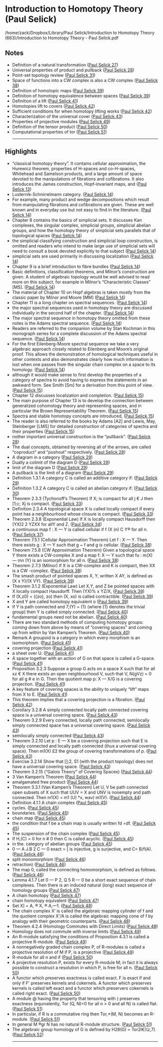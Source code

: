# Introduction to Homotopy Theory (Paul Selick)

/home/zack/Dropbox/Library/Paul Selick/Introduction to Homotopy Theory (663)/Introduction to Homotopy Theory - Paul Selick.pdf

## Notes

- Definition of a natural transformation (<a href="file:////home/zack/Dropbox/Library/Paul Selick/Introduction to Homotopy Theory (663)/Introduction to Homotopy Theory - Paul Selick.pdf#page=27" target="_blank">Paul Selick 27</a>)
- Universal properties of product and pullback (<a href="file:////home/zack/Dropbox/Library/Paul Selick/Introduction to Homotopy Theory (663)/Introduction to Homotopy Theory - Paul Selick.pdf#page=28" target="_blank">Paul Selick 28</a>)
- Point-set topology review (<a href="file:////home/zack/Dropbox/Library/Paul Selick/Introduction to Homotopy Theory (663)/Introduction to Homotopy Theory - Paul Selick.pdf#page=31" target="_blank">Paul Selick 31</a>)
- Space of functions into a CW complex is also a CW complex (<a href="file:////home/zack/Dropbox/Library/Paul Selick/Introduction to Homotopy Theory (663)/Introduction to Homotopy Theory - Paul Selick.pdf#page=38" target="_blank">Paul Selick 38</a>)
- Definition of homotopic maps (<a href="file:////home/zack/Dropbox/Library/Paul Selick/Introduction to Homotopy Theory (663)/Introduction to Homotopy Theory - Paul Selick.pdf#page=39" target="_blank">Paul Selick 39</a>)
- Definition of homotopy equivalence between spaces (<a href="file:////home/zack/Dropbox/Library/Paul Selick/Introduction to Homotopy Theory (663)/Introduction to Homotopy Theory - Paul Selick.pdf#page=39" target="_blank">Paul Selick 39</a>)
- Definition of a lift (<a href="file:////home/zack/Dropbox/Library/Paul Selick/Introduction to Homotopy Theory (663)/Introduction to Homotopy Theory - Paul Selick.pdf#page=41" target="_blank">Paul Selick 41</a>)
- Homotopies lift to covers (<a href="file:////home/zack/Dropbox/Library/Paul Selick/Introduction to Homotopy Theory (663)/Introduction to Homotopy Theory - Paul Selick.pdf#page=42" target="_blank">Paul Selick 42</a>)
- Sufficient conditions for when homotopy lifting works (<a href="file:////home/zack/Dropbox/Library/Paul Selick/Introduction to Homotopy Theory (663)/Introduction to Homotopy Theory - Paul Selick.pdf#page=42" target="_blank">Paul Selick 42</a>)
- Characterization of the universal cover (<a href="file:////home/zack/Dropbox/Library/Paul Selick/Introduction to Homotopy Theory (663)/Introduction to Homotopy Theory - Paul Selick.pdf#page=43" target="_blank">Paul Selick 43</a>)
- Properties of projective modules (<a href="file:////home/zack/Dropbox/Library/Paul Selick/Introduction to Homotopy Theory (663)/Introduction to Homotopy Theory - Paul Selick.pdf#page=49" target="_blank">Paul Selick 49</a>)
- Definition of the tensor product (<a href="file:////home/zack/Dropbox/Library/Paul Selick/Introduction to Homotopy Theory (663)/Introduction to Homotopy Theory - Paul Selick.pdf#page=50" target="_blank">Paul Selick 50</a>)
- Computational properties of tor (<a href="file:////home/zack/Dropbox/Library/Paul Selick/Introduction to Homotopy Theory (663)/Introduction to Homotopy Theory - Paul Selick.pdf#page=51" target="_blank">Paul Selick 51</a>)<hr>

## Highlights

- “classical homotopy theory”\. It contains cellular approximation, the Hurewicz theorem, properties of H-spaces and co-H-spaces, Whitehead and Samelson products, and a large amount of space devoted to the manipulations of fibrations and cofibrations\. It also introduces the James construction, Hopf-invariant maps, and (<a href="file:////home/zack/Dropbox/Library/Paul Selick/Introduction to Homotopy Theory (663)/Introduction to Homotopy Theory - Paul Selick.pdf#page=13" target="_blank">Paul Selick 13</a>)
- Lusternik-Schnirrelmann category\. (<a href="file:////home/zack/Dropbox/Library/Paul Selick/Introduction to Homotopy Theory (663)/Introduction to Homotopy Theory - Paul Selick.pdf#page=14" target="_blank">Paul Selick 14</a>)
- For example, many product and wedge decompositions which result from manipulating fibrations and cofibrations are given\. These are well known and in everyday use but not easy to find in the literature\. (<a href="file:////home/zack/Dropbox/Library/Paul Selick/Introduction to Homotopy Theory (663)/Introduction to Homotopy Theory - Paul Selick.pdf#page=14" target="_blank">Paul Selick 14</a>)
- Chapter 8 contains the basics of simplicial sets\. It discusses Kan complexes, the singular complex, simplicial groups, simplicial abelian groups, and how the homotopy theory of simplicial sets parallels that of topological spaces (<a href="file:////home/zack/Dropbox/Library/Paul Selick/Introduction to Homotopy Theory (663)/Introduction to Homotopy Theory - Paul Selick.pdf#page=14" target="_blank">Paul Selick 14</a>)
- the simplicial classifying construction and simplicial loop construction, is omitted and readers who intend to make large use of simplicial sets will need to consult a book devoted explicitly to that subject (<a href="file:////home/zack/Dropbox/Library/Paul Selick/Introduction to Homotopy Theory (663)/Introduction to Homotopy Theory - Paul Selick.pdf#page=14" target="_blank">Paul Selick 14</a>)
- simplicial sets are used primarily in discussing localization (<a href="file:////home/zack/Dropbox/Library/Paul Selick/Introduction to Homotopy Theory (663)/Introduction to Homotopy Theory - Paul Selick.pdf#page=14" target="_blank">Paul Selick 14</a>)
- Chapter 9 is a brief introduction to fibre bundles (<a href="file:////home/zack/Dropbox/Library/Paul Selick/Introduction to Homotopy Theory (663)/Introduction to Homotopy Theory - Paul Selick.pdf#page=14" target="_blank">Paul Selick 14</a>)
- Basic definitions, classification theorems, and Milnor’s construction are given\. A student of algebraic topology would be well advised to read more on this subject, for example in Milnor’s “Characteristic Classes” [MS]\. (<a href="file:////home/zack/Dropbox/Library/Paul Selick/Introduction to Homotopy Theory (663)/Introduction to Homotopy Theory - Paul Selick.pdf#page=14" target="_blank">Paul Selick 14</a>)
- The material of Chapter 10 on Hopf algebras is taken mostly from the classic paper by Milnor and Moore [MM] (<a href="file:////home/zack/Dropbox/Library/Paul Selick/Introduction to Homotopy Theory (663)/Introduction to Homotopy Theory - Paul Selick.pdf#page=14" target="_blank">Paul Selick 14</a>)
- Chapter 11 is a long chapter on spectral sequences\. (<a href="file:////home/zack/Dropbox/Library/Paul Selick/Introduction to Homotopy Theory (663)/Introduction to Homotopy Theory - Paul Selick.pdf#page=14" target="_blank">Paul Selick 14</a>)
- the major spectral sequences used in homotopy theory are discussed individually in the second half of the chapter\. (<a href="file:////home/zack/Dropbox/Library/Paul Selick/Introduction to Homotopy Theory (663)/Introduction to Homotopy Theory - Paul Selick.pdf#page=14" target="_blank">Paul Selick 14</a>)
- The major spectral sequence in homotopy theory omitted from these notes is the Adams spectral sequence\. (<a href="file:////home/zack/Dropbox/Library/Paul Selick/Introduction to Homotopy Theory (663)/Introduction to Homotopy Theory - Paul Selick.pdf#page=14" target="_blank">Paul Selick 14</a>)
- Readers are referred to the companion volume by Stan Kochman in this monograph series for a complete discussion of the Adams spectral sequence\. (<a href="file:////home/zack/Dropbox/Library/Paul Selick/Introduction to Homotopy Theory (663)/Introduction to Homotopy Theory - Paul Selick.pdf#page=14" target="_blank">Paul Selick 14</a>)
- For the first Eilenberg-Moore spectral sequence we take a very algebraic approach closely related to Eilenberg and Moore’s original proof\. This allows the demonstration of homological techniques useful in other contexts and also demonstrates clearly how much information is lost when one passes from the singular chain complex on a space to its homology\. (<a href="file:////home/zack/Dropbox/Library/Paul Selick/Introduction to Homotopy Theory (663)/Introduction to Homotopy Theory - Paul Selick.pdf#page=14" target="_blank">Paul Selick 14</a>)
- although it would make sense to first develop the properties of a category of spectra to avoid having to express the statements in an awkward form\. See Smith [Sm] for a derivation from this point of view\. (<a href="file:////home/zack/Dropbox/Library/Paul Selick/Introduction to Homotopy Theory (663)/Introduction to Homotopy Theory - Paul Selick.pdf#page=15" target="_blank">Paul Selick 15</a>)
- Chapter 12 discusses localization and completion\. (<a href="file:////home/zack/Dropbox/Library/Paul Selick/Introduction to Homotopy Theory (663)/Introduction to Homotopy Theory - Paul Selick.pdf#page=15" target="_blank">Paul Selick 15</a>)
- The main purpose of Chapter 13 is to develop the connection between generalized cohomology theory and representing spaces, and in particular the Brown Representability Theorem\. (<a href="file:////home/zack/Dropbox/Library/Paul Selick/Introduction to Homotopy Theory (663)/Introduction to Homotopy Theory - Paul Selick.pdf#page=15" target="_blank">Paul Selick 15</a>)
- Spectra and stable homotopy concepts are introduced, (<a href="file:////home/zack/Dropbox/Library/Paul Selick/Introduction to Homotopy Theory (663)/Introduction to Homotopy Theory - Paul Selick.pdf#page=15" target="_blank">Paul Selick 15</a>)
- The reader is also referred to the books by Adams [A2] and Lewis, May, Steinberger [LMS] for detailed construction of categories of spectra and their properties (<a href="file:////home/zack/Dropbox/Library/Paul Selick/Introduction to Homotopy Theory (663)/Introduction to Homotopy Theory - Paul Selick.pdf#page=15" target="_blank">Paul Selick 15</a>)
- nother important universal construction is the “pullback”\. (<a href="file:////home/zack/Dropbox/Library/Paul Selick/Introduction to Homotopy Theory (663)/Introduction to Homotopy Theory - Paul Selick.pdf#page=28" target="_blank">Paul Selick 28</a>)
- The dual concepts, obtained by reversing all of the arrows, are called “coproduct” and “pushout” respectively\. (<a href="file:////home/zack/Dropbox/Library/Paul Selick/Introduction to Homotopy Theory (663)/Introduction to Homotopy Theory - Paul Selick.pdf#page=28" target="_blank">Paul Selick 28</a>)
- A diagram in a category (<a href="file:////home/zack/Dropbox/Library/Paul Selick/Introduction to Homotopy Theory (663)/Introduction to Homotopy Theory - Paul Selick.pdf#page=29" target="_blank">Paul Selick 29</a>)
- Dually a colimit of the diagram D (<a href="file:////home/zack/Dropbox/Library/Paul Selick/Introduction to Homotopy Theory (663)/Introduction to Homotopy Theory - Paul Selick.pdf#page=29" target="_blank">Paul Selick 29</a>)
- limit of the diagram D (<a href="file:////home/zack/Dropbox/Library/Paul Selick/Introduction to Homotopy Theory (663)/Introduction to Homotopy Theory - Paul Selick.pdf#page=29" target="_blank">Paul Selick 29</a>)
- A pullback is the limit of a diagram (<a href="file:////home/zack/Dropbox/Library/Paul Selick/Introduction to Homotopy Theory (663)/Introduction to Homotopy Theory - Paul Selick.pdf#page=29" target="_blank">Paul Selick 29</a>)
- Definition 1\.3\.1 A category C is called an additive category if: (<a href="file:////home/zack/Dropbox/Library/Paul Selick/Introduction to Homotopy Theory (663)/Introduction to Homotopy Theory - Paul Selick.pdf#page=29" target="_blank">Paul Selick 29</a>)
- Definition 1\.3\.2 A category C is called an abelian category if: (<a href="file:////home/zack/Dropbox/Library/Paul Selick/Introduction to Homotopy Theory (663)/Introduction to Homotopy Theory - Paul Selick.pdf#page=30" target="_blank">Paul Selick 30</a>)
- Theorem 2\.3\.3 \(Tychonoff’s Theorem\) If X; is compact for all j € J then [1;c; Xj is compact\. (<a href="file:////home/zack/Dropbox/Library/Paul Selick/Introduction to Homotopy Theory (663)/Introduction to Homotopy Theory - Paul Selick.pdf#page=33" target="_blank">Paul Selick 33</a>)
- Definition 2\.3\.4 A topological space X is called locally compact if every point has a neighbourhood whose closure is compact\. (<a href="file:////home/zack/Dropbox/Library/Paul Selick/Introduction to Homotopy Theory (663)/Introduction to Homotopy Theory - Paul Selick.pdf#page=33" target="_blank">Paul Selick 33</a>)
- Theorem 2\.3\.8 \(Exponential Law\) If X is locally compact Hausdorff then \(YX\)2 2 YZXX for allY and Z\. (<a href="file:////home/zack/Dropbox/Library/Paul Selick/Introduction to Homotopy Theory (663)/Introduction to Homotopy Theory - Paul Selick.pdf#page=34" target="_blank">Paul Selick 34</a>)
- a continuous map f : X — Y is called cellular if f \(X \(n\) C Y® for all n\. (<a href="file:////home/zack/Dropbox/Library/Paul Selick/Introduction to Homotopy Theory (663)/Introduction to Homotopy Theory - Paul Selick.pdf#page=37" target="_blank">Paul Selick 37</a>)
- Theorem 7\.5\.1 \(Cellular Approximation Theorem\) Let f : X — Y\. Then there exists g : X — Y such that g ~ f and g is cellular\. (<a href="file:////home/zack/Dropbox/Library/Paul Selick/Introduction to Homotopy Theory (663)/Introduction to Homotopy Theory - Paul Selick.pdf#page=38" target="_blank">Paul Selick 38</a>)
- Theorem 7\.5\.8 \(CW Approximation Theorem\) Given a topological space Y there exists a CW-complex X and a map f: X — Y such that fu : m\(X\) — mn \(Y\) is an isomorphism for all n\. (<a href="file:////home/zack/Dropbox/Library/Paul Selick/Introduction to Homotopy Theory (663)/Introduction to Homotopy Theory - Paul Selick.pdf#page=38" target="_blank">Paul Selick 38</a>)
- Theorem 2\.7\.3 \(Milnor\) If X is a CW-complex and K is compact, then XX is a CW -complez\. (<a href="file:////home/zack/Dropbox/Library/Paul Selick/Introduction to Homotopy Theory (663)/Introduction to Homotopy Theory - Paul Selick.pdf#page=38" target="_blank">Paul Selick 38</a>)
- The smash product of pointed spaces X, Y, written X AY, is defined as \(X x Y\)/\(X VY\)\. (<a href="file:////home/zack/Dropbox/Library/Paul Selick/Introduction to Homotopy Theory (663)/Introduction to Homotopy Theory - Paul Selick.pdf#page=39" target="_blank">Paul Selick 39</a>)
- Theorem 3\.1\.2 \(Exponential Law\) Let X,Y, and Z be pointed spaces with X locally compact Hausdorff\. Then \(YX\)% x YZ/X, (<a href="file:////home/zack/Dropbox/Library/Paul Selick/Introduction to Homotopy Theory (663)/Introduction to Homotopy Theory - Paul Selick.pdf#page=39" target="_blank">Paul Selick 39</a>)
- If \(X,z0\) = \({zo}, zo\) then \(X, xo\) is called contractible\. (<a href="file:////home/zack/Dropbox/Library/Paul Selick/Introduction to Homotopy Theory (663)/Introduction to Homotopy Theory - Paul Selick.pdf#page=39" target="_blank">Paul Selick 39</a>)
- X and Y are called homotopy equivalent o (<a href="file:////home/zack/Dropbox/Library/Paul Selick/Introduction to Homotopy Theory (663)/Introduction to Homotopy Theory - Paul Selick.pdf#page=39" target="_blank">Paul Selick 39</a>)
- If Y is path connected and 7;\(Y\) = {1} \(where {1} denotes the trivial group\) then Y is called simply connected\. (<a href="file:////home/zack/Dropbox/Library/Paul Selick/Introduction to Homotopy Theory (663)/Introduction to Homotopy Theory - Paul Selick.pdf#page=40" target="_blank">Paul Selick 40</a>)
- fundamental groups need not be abelian\. (<a href="file:////home/zack/Dropbox/Library/Paul Selick/Introduction to Homotopy Theory (663)/Introduction to Homotopy Theory - Paul Selick.pdf#page=40" target="_blank">Paul Selick 40</a>)
- There are two standard methods of computing homotopy groups: coming down from above by means of “covering spaces” and coming up from within by Van Kampen’s Theorem\. (<a href="file:////home/zack/Dropbox/Library/Paul Selick/Introduction to Homotopy Theory (663)/Introduction to Homotopy Theory - Paul Selick.pdf#page=40" target="_blank">Paul Selick 40</a>)
- Remark A groupoid is a category in which every morphism is an isomorphism\. (<a href="file:////home/zack/Dropbox/Library/Paul Selick/Introduction to Homotopy Theory (663)/Introduction to Homotopy Theory - Paul Selick.pdf#page=41" target="_blank">Paul Selick 41</a>)
- covering projection (<a href="file:////home/zack/Dropbox/Library/Paul Selick/Introduction to Homotopy Theory (663)/Introduction to Homotopy Theory - Paul Selick.pdf#page=41" target="_blank">Paul Selick 41</a>)
- a sheet over U\. (<a href="file:////home/zack/Dropbox/Library/Paul Selick/Introduction to Homotopy Theory (663)/Introduction to Homotopy Theory - Paul Selick.pdf#page=41" target="_blank">Paul Selick 41</a>)
- A space together with an action of G on that space is called a G-space\. (<a href="file:////home/zack/Dropbox/Library/Paul Selick/Introduction to Homotopy Theory (663)/Introduction to Homotopy Theory - Paul Selick.pdf#page=41" target="_blank">Paul Selick 41</a>)
- Proposition 3\.2\.3 Suppose a group G acts on a space X such that for all xz € X there exists an open neighbourhood V, such that V, N\(gVz\) = 0 for all g # e in G\. Then the quotient map p: X — X/G is a covering projection\. (<a href="file:////home/zack/Dropbox/Library/Paul Selick/Introduction to Homotopy Theory (663)/Introduction to Homotopy Theory - Paul Selick.pdf#page=41" target="_blank">Paul Selick 41</a>)
- A key feature of covering spaces is the ability to uniquely “lift” maps from X to E\. (<a href="file:////home/zack/Dropbox/Library/Paul Selick/Introduction to Homotopy Theory (663)/Introduction to Homotopy Theory - Paul Selick.pdf#page=41" target="_blank">Paul Selick 41</a>)
- This theorem implies that a covering projection is a fibration\. (<a href="file:////home/zack/Dropbox/Library/Paul Selick/Introduction to Homotopy Theory (663)/Introduction to Homotopy Theory - Paul Selick.pdf#page=42" target="_blank">Paul Selick 42</a>)
- Corollary 3\.2\.8 A simply connected locally path connected covering space is a universal covering space\. (<a href="file:////home/zack/Dropbox/Library/Paul Selick/Introduction to Homotopy Theory (663)/Introduction to Homotopy Theory - Paul Selick.pdf#page=43" target="_blank">Paul Selick 43</a>)
- Theorem 3\.2\.9 Every connected, locally path connected, semilocally simply connected space has a universal covering space\. (<a href="file:////home/zack/Dropbox/Library/Paul Selick/Introduction to Homotopy Theory (663)/Introduction to Homotopy Theory - Paul Selick.pdf#page=43" target="_blank">Paul Selick 43</a>)
- semilocally simply connected (<a href="file:////home/zack/Dropbox/Library/Paul Selick/Introduction to Homotopy Theory (663)/Introduction to Homotopy Theory - Paul Selick.pdf#page=43" target="_blank">Paul Selick 43</a>)
- Theorem 3\.2\.10 Let p : E — X be a covering projection such that E is simply connected and locally path connected \(thus a universal covering space\)\. Then m1\(X\) £2 the group of covering transformations of p\. (<a href="file:////home/zack/Dropbox/Library/Paul Selick/Introduction to Homotopy Theory (663)/Introduction to Homotopy Theory - Paul Selick.pdf#page=43" target="_blank">Paul Selick 43</a>)
- Exercise 3\.2\.14 Show that [];2, S1 \(with the product topology\) does not have a universal covering space\. (<a href="file:////home/zack/Dropbox/Library/Paul Selick/Introduction to Homotopy Theory (663)/Introduction to Homotopy Theory - Paul Selick.pdf#page=43" target="_blank">Paul Selick 43</a>)
- Theorem 3\.2\.15 \(“Galois Theory” of Covering Spaces\) (<a href="file:////home/zack/Dropbox/Library/Paul Selick/Introduction to Homotopy Theory (663)/Introduction to Homotopy Theory - Paul Selick.pdf#page=44" target="_blank">Paul Selick 44</a>)
- 3 Van Kampen’s Theorem (<a href="file:////home/zack/Dropbox/Library/Paul Selick/Introduction to Homotopy Theory (663)/Introduction to Homotopy Theory - Paul Selick.pdf#page=44" target="_blank">Paul Selick 44</a>)
- amalgamated free product (<a href="file:////home/zack/Dropbox/Library/Paul Selick/Introduction to Homotopy Theory (663)/Introduction to Homotopy Theory - Paul Selick.pdf#page=44" target="_blank">Paul Selick 44</a>)
- Theorem 3\.3\.1 \(Van Kampen’s Theorem\) Let U, V be path connected open subsets of X such that UUV = X and UNV is nonempty and path connected\. Then m1\(X\) = m1 \(U\) \*x, wav\) m1\(V\)\. (<a href="file:////home/zack/Dropbox/Library/Paul Selick/Introduction to Homotopy Theory (663)/Introduction to Homotopy Theory - Paul Selick.pdf#page=44" target="_blank">Paul Selick 44</a>)
- Definition 4\.1\.1 A chain complex (<a href="file:////home/zack/Dropbox/Library/Paul Selick/Introduction to Homotopy Theory (663)/Introduction to Homotopy Theory - Paul Selick.pdf#page=45" target="_blank">Paul Selick 45</a>)
- cycles\. (<a href="file:////home/zack/Dropbox/Library/Paul Selick/Introduction to Homotopy Theory (663)/Introduction to Homotopy Theory - Paul Selick.pdf#page=45" target="_blank">Paul Selick 45</a>)
- boundaries\. (<a href="file:////home/zack/Dropbox/Library/Paul Selick/Introduction to Homotopy Theory (663)/Introduction to Homotopy Theory - Paul Selick.pdf#page=45" target="_blank">Paul Selick 45</a>)
- chain map (<a href="file:////home/zack/Dropbox/Library/Paul Selick/Introduction to Homotopy Theory (663)/Introduction to Homotopy Theory - Paul Selick.pdf#page=45" target="_blank">Paul Selick 45</a>)
- the condition that f be a chain map is usually written fd =df\. (<a href="file:////home/zack/Dropbox/Library/Paul Selick/Introduction to Homotopy Theory (663)/Introduction to Homotopy Theory - Paul Selick.pdf#page=45" target="_blank">Paul Selick 45</a>)
- The suspension of the chain complex (<a href="file:////home/zack/Dropbox/Library/Paul Selick/Introduction to Homotopy Theory (663)/Introduction to Homotopy Theory - Paul Selick.pdf#page=45" target="_blank">Paul Selick 45</a>)
- If H,\(C\) = 0 for n # 0 then C is called acyclic\. (<a href="file:////home/zack/Dropbox/Library/Paul Selick/Introduction to Homotopy Theory (663)/Introduction to Homotopy Theory - Paul Selick.pdf#page=45" target="_blank">Paul Selick 45</a>)
- in the\. category of abelian groups (<a href="file:////home/zack/Dropbox/Library/Paul Selick/Introduction to Homotopy Theory (663)/Introduction to Homotopy Theory - Paul Selick.pdf#page=45" target="_blank">Paul Selick 45</a>)
- 0 — A J\.B 2 C — 0 exact = [ is injective, g is surjective, and C= B/f\(A\)\. (<a href="file:////home/zack/Dropbox/Library/Paul Selick/Introduction to Homotopy Theory (663)/Introduction to Homotopy Theory - Paul Selick.pdf#page=46" target="_blank">Paul Selick 46</a>)
- split monomorphism (<a href="file:////home/zack/Dropbox/Library/Paul Selick/Introduction to Homotopy Theory (663)/Introduction to Homotopy Theory - Paul Selick.pdf#page=46" target="_blank">Paul Selick 46</a>)
- retraction\) (<a href="file:////home/zack/Dropbox/Library/Paul Selick/Introduction to Homotopy Theory (663)/Introduction to Homotopy Theory - Paul Selick.pdf#page=46" target="_blank">Paul Selick 46</a>)
- The map 0, called the connecting homomorphism, is defined as follows\. (<a href="file:////home/zack/Dropbox/Library/Paul Selick/Introduction to Homotopy Theory (663)/Introduction to Homotopy Theory - Paul Selick.pdf#page=46" target="_blank">Paul Selick 46</a>)
- Lemma 4\.1\.7 Let 0 — P 2, Q 5 R — 0 be a short exact sequence of chain complexes\. Then there is an induced natural \(long\) exact sequence of homology groups (<a href="file:////home/zack/Dropbox/Library/Paul Selick/Introduction to Homotopy Theory (663)/Introduction to Homotopy Theory - Paul Selick.pdf#page=47" target="_blank">Paul Selick 47</a>)
- A chain homotopy (<a href="file:////home/zack/Dropbox/Library/Paul Selick/Introduction to Homotopy Theory (663)/Introduction to Homotopy Theory - Paul Selick.pdf#page=47" target="_blank">Paul Selick 47</a>)
- chain homotopy equivalent (<a href="file:////home/zack/Dropbox/Library/Paul Selick/Introduction to Homotopy Theory (663)/Introduction to Homotopy Theory - Paul Selick.pdf#page=47" target="_blank">Paul Selick 47</a>)
- Set X] = A, ® X, ® A,—1\. (<a href="file:////home/zack/Dropbox/Library/Paul Selick/Introduction to Homotopy Theory (663)/Introduction to Homotopy Theory - Paul Selick.pdf#page=48" target="_blank">Paul Selick 48</a>)
- The chain complex X’ is called the algebraic mapping cylinder of f and the quotient complex X'/A is called the algebraic mapping cone of f by analogy with their geometric counterparts\. (<a href="file:////home/zack/Dropbox/Library/Paul Selick/Introduction to Homotopy Theory (663)/Introduction to Homotopy Theory - Paul Selick.pdf#page=48" target="_blank">Paul Selick 48</a>)
- Theorem 4\.2\.4 \(Homology Commutes with Direct Limits\) (<a href="file:////home/zack/Dropbox/Library/Paul Selick/Introduction to Homotopy Theory (663)/Introduction to Homotopy Theory - Paul Selick.pdf#page=48" target="_blank">Paul Selick 48</a>)
- Homology does not commute with inverse limits (<a href="file:////home/zack/Dropbox/Library/Paul Selick/Introduction to Homotopy Theory (663)/Introduction to Homotopy Theory - Paul Selick.pdf#page=49" target="_blank">Paul Selick 49</a>)
- An R-module satisfying the conditions of Proposition 4\.3\.1 is called a projective R-module\. (<a href="file:////home/zack/Dropbox/Library/Paul Selick/Introduction to Homotopy Theory (663)/Introduction to Homotopy Theory - Paul Selick.pdf#page=49" target="_blank">Paul Selick 49</a>)
- A nonnegatively graded chain complex P, of R-modules is called a projective resolution of M if P, is a projective (<a href="file:////home/zack/Dropbox/Library/Paul Selick/Introduction to Homotopy Theory (663)/Introduction to Homotopy Theory - Paul Selick.pdf#page=49" target="_blank">Paul Selick 49</a>)
- R-module for all n and if (<a href="file:////home/zack/Dropbox/Library/Paul Selick/Introduction to Homotopy Theory (663)/Introduction to Homotopy Theory - Paul Selick.pdf#page=50" target="_blank">Paul Selick 50</a>)
- A projective resolution P, exists for every R-module M; in fact it is always possible to construct a resolution in which P, is free for all n\. (<a href="file:////home/zack/Dropbox/Library/Paul Selick/Introduction to Homotopy Theory (663)/Introduction to Homotopy Theory - Paul Selick.pdf#page=50" target="_blank">Paul Selick 50</a>)
- A functor which preserves exactness is called exact\. F is exact if and only if F' preserves kernels and cokernels\. A functor which preserves kernels is called left exact and a functor which preservers cokernels is called right exact\. (<a href="file:////home/zack/Dropbox/Library/Paul Selick/Introduction to Homotopy Theory (663)/Introduction to Homotopy Theory - Paul Selick.pdf#page=50" target="_blank">Paul Selick 50</a>)
- A module @ having the property that tensoring with \) preserves exactness \(equivalently, Tor \(Q, N\)=0 for all n > 0 and all N\) is called flat\. (<a href="file:////home/zack/Dropbox/Library/Paul Selick/Introduction to Homotopy Theory (663)/Introduction to Homotopy Theory - Paul Selick.pdf#page=51" target="_blank">Paul Selick 51</a>)
- In particular, if R is a commutative ring then Tor,\*\(M, N\) becomes an R-module\. (<a href="file:////home/zack/Dropbox/Library/Paul Selick/Introduction to Homotopy Theory (663)/Introduction to Homotopy Theory - Paul Selick.pdf#page=51" target="_blank">Paul Selick 51</a>)
- In general M ®gr N has no natural R-module structure\. (<a href="file:////home/zack/Dropbox/Library/Paul Selick/Introduction to Homotopy Theory (663)/Introduction to Homotopy Theory - Paul Selick.pdf#page=51" target="_blank">Paul Selick 51</a>)
- The algebraic group homology of G is defined by H28\(G\) = Tor2l€\)\(z,7\)\. (<a href="file:////home/zack/Dropbox/Library/Paul Selick/Introduction to Homotopy Theory (663)/Introduction to Homotopy Theory - Paul Selick.pdf#page=52" target="_blank">Paul Selick 52</a>)<hr>


